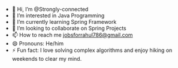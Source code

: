 - 👋 Hi, I’m @Strongly-connected
- 👀 I’m interested in Java Programming
- 🌱 I’m currently learning Spring Framework
- 💞️ I’m looking to collaborate on Spring Projects
- 📫 How to reach me jobsforrahul786@gmail.com
- 😄 Pronouns: He/him
- ⚡ Fun fact: I love solving complex algorithms and enjoy hiking on weekends to clear my mind.

<!---
Strongly-connected/Strongly-connected is a ✨ special ✨ repository because its `README.md` (this file) appears on your GitHub profile.
You can click the Preview link to take a look at your changes.
--->
